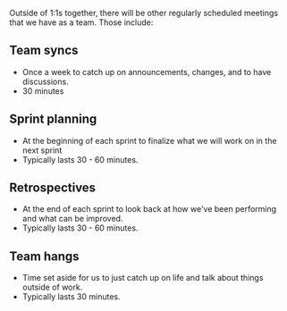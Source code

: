 Outside of 1:1s together, there will be other regularly scheduled meetings that we have as a team. Those include:
## Team syncs
- Once a week to catch up on announcements, changes, and to have discussions.
- 30 minutes

## Sprint planning
- At the beginning of each sprint to finalize what we will work on in the next sprint
- Typically lasts 30 - 60 minutes.

## Retrospectives
- At the end of each sprint to look back at how we've been performing and what can be improved. 
- Typically lasts 30 - 60 minutes.

## Team hangs 
- Time set aside for us to just catch up on life and talk about things outside of work.
- Typically lasts 30 minutes.
